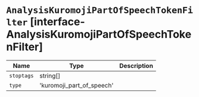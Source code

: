# `AnalysisKuromojiPartOfSpeechTokenFilter` [interface-AnalysisKuromojiPartOfSpeechTokenFilter]

| Name | Type | Description |
| - | - | - |
| `stoptags` | string[] | &nbsp; |
| `type` | 'kuromoji_part_of_speech' | &nbsp; |

